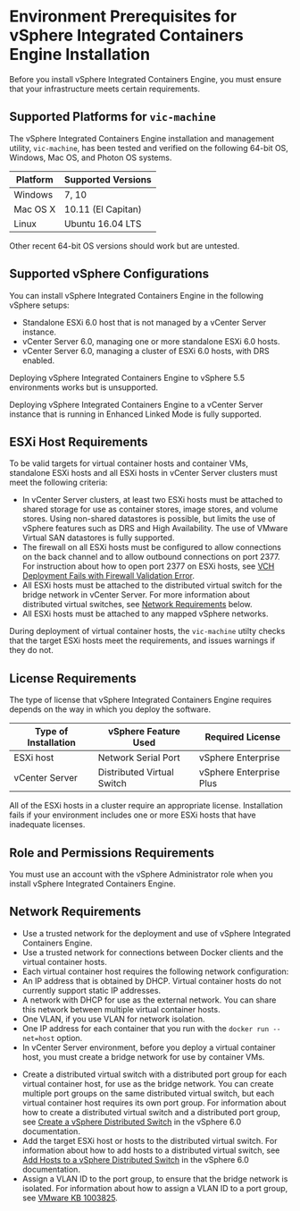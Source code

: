 # Environment Prerequisites for vSphere Integrated Containers Engine Installation #

Before you install vSphere Integrated Containers Engine, you must ensure that your infrastructure meets certain requirements.

## Supported Platforms for `vic-machine` ##

The vSphere Integrated Containers Engine installation and management utility, `vic-machine`, has been tested and verified on the following  64-bit OS, Windows, Mac OS, and Photon OS systems.

|**Platform**|**Supported Versions**|
|---|---|
|Windows|7, 10|
|Mac OS X |10.11 (El Capitan)|
|Linux|Ubuntu 16.04 LTS|

Other recent 64-bit OS versions should work but are untested.

## Supported vSphere Configurations ##

You can install vSphere Integrated Containers Engine in the following vSphere setups:

* Standalone ESXi 6.0 host that is not managed by a vCenter Server instance.
* vCenter Server 6.0, managing one or more standalone ESXi 6.0 hosts.
* vCenter Server 6.0, managing a cluster of ESXi 6.0 hosts, with DRS enabled.

Deploying vSphere Integrated Containers Engine to vSphere 5.5 environments works but is unsupported.

Deploying vSphere Integrated Containers Engine to a vCenter Server instance that is running in Enhanced Linked Mode is fully supported.  

## ESXi Host Requirements ##

To be valid targets for virtual container hosts and container VMs, standalone ESXi hosts and all ESXi hosts in vCenter Server clusters must meet the following criteria:

- In vCenter Server clusters, at least two ESXi hosts must be attached to shared storage for use as container stores, image stores, and volume stores. Using non-shared datastores is possible, but limits the use of vSphere features such as DRS and High Availability. The use of VMware Virtual SAN datastores is fully supported.
- The firewall on all ESXi hosts must be configured to allow connections on the back channel and to allow outbound connections on port 2377. For instruction about how to open port 2377 on ESXi hosts, see [VCH Deployment Fails with Firewall Validation Error](ts_firewall_error.md).
- All ESXi hosts must be attached to the distributed virtual switch for the bridge network in vCenter Server. For more information about distributed virtual switches, see [Network Requirements](#networkreqs) below.
- All ESXi hosts must be attached to any mapped vSphere networks.

During deployment of virtual container hosts, the `vic-machine` utilty checks that the target ESXi hosts meet the requirements, and issues warnings if they do not.

## License Requirements ##
The type of license that vSphere Integrated Containers Engine requires depends on the way in which you deploy the software.

| **Type of Installation** | **vSphere Feature Used** | **Required License** |
| --- | --- | --- |
|ESXi host|Network Serial Port|vSphere Enterprise|
|vCenter Server|Distributed Virtual Switch|vSphere Enterprise Plus|

All of the ESXi hosts in a cluster require an appropriate license. Installation fails if your environment includes one or more ESXi hosts that have inadequate licenses.

## Role and Permissions Requirements
You must use an account with the vSphere Administrator role when you install vSphere Integrated Containers Engine.

<a name="networkreqs"></a>
## Network Requirements
* Use a trusted network for the deployment and use of vSphere Integrated Containers Engine.
* Use a trusted network for connections between Docker clients and the virtual container hosts.
* Each virtual container host requires the following network configuration:
 * An IP address that is obtained by DHCP. Virtual container hosts do not currently support static IP addresses.
 * A network with DHCP for use as the external network. You can share this network between multiple virtual container hosts.
 * One VLAN, if you use VLAN for network isolation.
 * One IP address for each container that you run with the `docker run --net=host` option.
* In vCenter Server environment, before you deploy a virtual container host, you must create a bridge network for use by container VMs.
 - Create a distributed virtual switch with a distributed port group for each virtual container host, for use as the bridge network. You can create multiple port groups on the same distributed virtual switch, but each virtual container host requires its own port group.  For information about how to create a distributed virtual switch and a distributed port group, see [Create a vSphere Distributed Switch](https://pubs.vmware.com/vsphere-60/topic/com.vmware.vsphere.networking.doc/GUID-D21B3241-0AC9-437C-80B1-0C8043CC1D7D.html) in the vSphere 6.0 documentation. 
 - Add the target ESXi host or hosts to the distributed virtual switch. For information about how to add hosts to a distributed virtual switch, see [Add Hosts to a vSphere Distributed Switch](https://pubs.vmware.com/vsphere-60/topic/com.vmware.vsphere.networking.doc/GUID-E90C1B0D-82CB-4A3D-BE1B-0FDCD6575725.html) in the vSphere 6.0 documentation.
 - Assign a VLAN ID to the port group, to ensure that the bridge network is isolated. For information about how to assign a VLAN ID to a port group, see [VMware KB 1003825](https://kb.vmware.com/kb/1003825).

